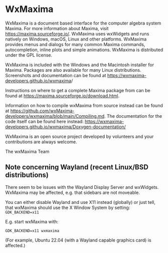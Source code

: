 # WxMaxima

WxMaxima is a document based interface for the computer algebra system
Maxima.  For more information about Maxima, visit
<https://maxima.sourceforge.io/>.  WxMaxima uses wxWidgets and runs
natively on Windows, macOS, Linux and other platforms.
WxMaxima provides menus and dialogs for many common Maxima commands,
autocompletion, inline plots and simple animations.
WxMaxima is distributed under the GPL license.

WxMaxima is included with the Windows and the Macintosh installer for
Maxima. Packages are also available for many Linux distributions. Screenshots
and documentation can be found at <https://wxmaxima-developers.github.io/wxmaxima>/

Instructions on where to get a complete Maxima package from
can be found at <https://maxima.sourceforge.io/download.html>.

Information on how to compile wxMaxima from source instead can be
found at <https://github.com/wxMaxima-developers/wxmaxima/blob/main/Compiling.md>.
The documentation for the code itself can be found here instead: 
<https://wxmaxima-developers.github.io/wxmaxima/Doxygen-documentation/>

WxMaxima is an open source project developed by volunteers and your
contributions are always welcome.

The wxMaxima Team

## Note concerning Wayland (recent Linux/BSD distributions)

There seem to be issues with the Wayland Display Server and wxWidgets.
WxMaxima may be affected, e.g. that sidebars are not moveable.

You can either disable Wayland and use X11 instead (globally)
or just tell, that wxMaxima should use the X Window System by setting:
`GDK_BACKEND=x11`

E.g. start wxMaxima with:

`GDK_BACKEND=x11 wxmaxima`

(For example, Ubuntu 22.04 (with a Wayland capable graphics card) is affected.)
